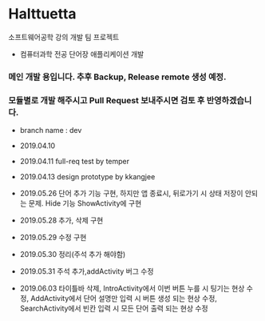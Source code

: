﻿# Halttuetta 
소프트웨어공학 강의 개발 팀 프로젝트
- 컴퓨터과학 전공 단어장 애플리케이션 개발

### 메인 개발 용입니다. 추후 Backup, Release remote 생성 예정.
### 모듈별로 개발 해주시고 Pull Request 보내주시면 검토 후 반영하겠습니다.
- branch name : dev
- 2019.04.10
- 2019.04.11 full-req test by temper
- 2019.04.13 design prototype by kkangjee

- 2019.05.26 단어 추가 기능 구현, 하지만 앱 종료시, 뒤로가기 시 상태 저장이 안되는 문제. Hide 기능 ShowActivity에 구현
- 2019.05.28 추가, 삭제 구현
- 2019.05.29 수정 구현
- 2019.05.30 정리(주석 추가 해야함)
- 2019.05.31 주석 추가,addActivity 버그 수정 
- 2019.06.03 타이틀바 삭제,
			 IntroActivity에서 이번 버튼 누를 시 팅기는 현상 수정,
			 AddActivity에서 단어 설명만 입력 시 버튼 생성 되는 현상 수정,
			 SearchActivity에서 빈칸 입력 시 모든 단어 출력 되는 현상 수정